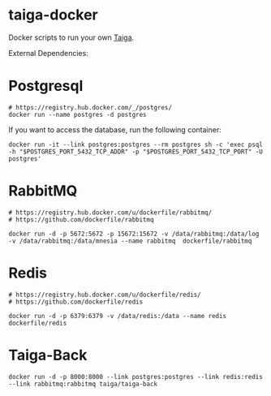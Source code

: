 taiga-docker
============

Docker scripts to run your own  [Taiga](https://Taiga.io/).


External Dependencies:

# Postgresql
    # https://registry.hub.docker.com/_/postgres/
    docker run --name postgres -d postgres

If you want to access the database, run the following container:

    docker run -it --link postgres:postgres --rm postgres sh -c 'exec psql -h "$POSTGRES_PORT_5432_TCP_ADDR" -p "$POSTGRES_PORT_5432_TCP_PORT" -U postgres'

# RabbitMQ
    # https://registry.hub.docker.com/u/dockerfile/rabbitmq/
    # https://github.com/dockerfile/rabbitmq

    docker run -d -p 5672:5672 -p 15672:15672 -v /data/rabbitmq:/data/log -v /data/rabbitmq:/data/mnesia --name rabbitmq  dockerfile/rabbitmq

# Redis
    # https://registry.hub.docker.com/u/dockerfile/redis/
    # https://github.com/dockerfile/redis

    docker run -d -p 6379:6379 -v /data/redis:/data --name redis dockerfile/redis

# Taiga-Back

    docker run -d -p 8000:8000 --link postgres:postgres --link redis:redis --link rabbitmq:rabbitmq taiga/taiga-back
